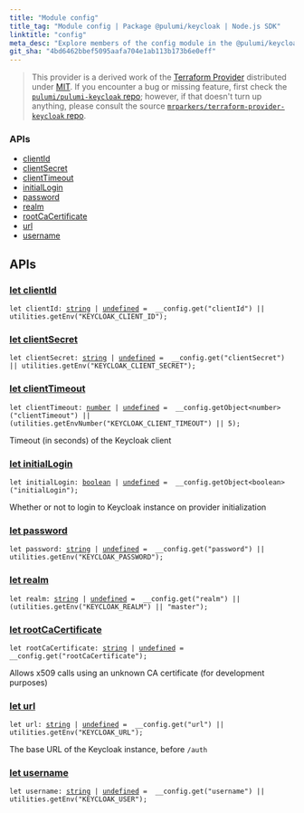 ```yaml
---
title: "Module config"
title_tag: "Module config | Package @pulumi/keycloak | Node.js SDK"
linktitle: "config"
meta_desc: "Explore members of the config module in the @pulumi/keycloak package."
git_sha: "4bd6462bbef5095aafa704e1ab113b173b6e0eff"
---
```


<!-- WARNING: this page was generated by a tool. Do not edit it by hand. -->
<!-- To change it, please see https://github.com/pulumi/docs/tree/master/tools/tscdocgen. -->


> This provider is a derived work of the [Terraform Provider](https://github.com/mrparkers/terraform-provider-keycloak)
> distributed under [MIT](https://mit-license.org/). If you encounter a bug or missing feature,
> first check the [`pulumi/pulumi-keycloak` repo](https://github.com/pulumi/pulumi-keycloak/issues); however, if that doesn't turn up anything,
> please consult the source [`mrparkers/terraform-provider-keycloak` repo](https://github.com/mrparkers/terraform-provider-keycloak/issues).







<h3>APIs</h3>
<ul class="api">
    <li><a href="#clientId"><span class="symbol api"></span>clientId</a></li>
    <li><a href="#clientSecret"><span class="symbol api"></span>clientSecret</a></li>
    <li><a href="#clientTimeout"><span class="symbol api"></span>clientTimeout</a></li>
    <li><a href="#initialLogin"><span class="symbol api"></span>initialLogin</a></li>
    <li><a href="#password"><span class="symbol api"></span>password</a></li>
    <li><a href="#realm"><span class="symbol api"></span>realm</a></li>
    <li><a href="#rootCaCertificate"><span class="symbol api"></span>rootCaCertificate</a></li>
    <li><a href="#url"><span class="symbol api"></span>url</a></li>
    <li><a href="#username"><span class="symbol api"></span>username</a></li>
</ul>




<h2 id="apis">APIs</h2>
<h3 class="pdoc-module-header" id="clientId" data-link-title="clientId">
    <a href="https://github.com/pulumi/pulumi-keycloak/blob/{{< param git_sha >}}/sdk/nodejs/config/vars.ts#L9">
        let <strong>clientId</strong>
    </a>
</h3>

<pre class="highlight"><code><span class='kd'>let</span> clientId: <span class='kd'><a href='https://developer.mozilla.org/en-US/docs/Web/JavaScript/Reference/Global_Objects/String'>string</a></span> | <span class='kd'><a href='https://developer.mozilla.org/en-US/docs/Web/JavaScript/Reference/Global_Objects/undefined'>undefined</a></span> = <span class='s2'> __config.get(&#34;clientId&#34;) || utilities.getEnv(&#34;KEYCLOAK_CLIENT_ID&#34;)</span>;</code></pre>
<h3 class="pdoc-module-header" id="clientSecret" data-link-title="clientSecret">
    <a href="https://github.com/pulumi/pulumi-keycloak/blob/{{< param git_sha >}}/sdk/nodejs/config/vars.ts#L10">
        let <strong>clientSecret</strong>
    </a>
</h3>

<pre class="highlight"><code><span class='kd'>let</span> clientSecret: <span class='kd'><a href='https://developer.mozilla.org/en-US/docs/Web/JavaScript/Reference/Global_Objects/String'>string</a></span> | <span class='kd'><a href='https://developer.mozilla.org/en-US/docs/Web/JavaScript/Reference/Global_Objects/undefined'>undefined</a></span> = <span class='s2'> __config.get(&#34;clientSecret&#34;) || utilities.getEnv(&#34;KEYCLOAK_CLIENT_SECRET&#34;)</span>;</code></pre>
<h3 class="pdoc-module-header" id="clientTimeout" data-link-title="clientTimeout">
    <a href="https://github.com/pulumi/pulumi-keycloak/blob/{{< param git_sha >}}/sdk/nodejs/config/vars.ts#L14">
        let <strong>clientTimeout</strong>
    </a>
</h3>

<pre class="highlight"><code><span class='kd'>let</span> clientTimeout: <span class='kd'><a href='https://developer.mozilla.org/en-US/docs/Web/JavaScript/Reference/Global_Objects/Number'>number</a></span> | <span class='kd'><a href='https://developer.mozilla.org/en-US/docs/Web/JavaScript/Reference/Global_Objects/undefined'>undefined</a></span> = <span class='s2'> __config.getObject&lt;number&gt;(&#34;clientTimeout&#34;) || (utilities.getEnvNumber(&#34;KEYCLOAK_CLIENT_TIMEOUT&#34;) || 5)</span>;</code></pre>

Timeout (in seconds) of the Keycloak client

<h3 class="pdoc-module-header" id="initialLogin" data-link-title="initialLogin">
    <a href="https://github.com/pulumi/pulumi-keycloak/blob/{{< param git_sha >}}/sdk/nodejs/config/vars.ts#L18">
        let <strong>initialLogin</strong>
    </a>
</h3>

<pre class="highlight"><code><span class='kd'>let</span> initialLogin: <span class='kd'><a href='https://developer.mozilla.org/en-US/docs/Web/JavaScript/Reference/Global_Objects/Boolean'>boolean</a></span> | <span class='kd'><a href='https://developer.mozilla.org/en-US/docs/Web/JavaScript/Reference/Global_Objects/undefined'>undefined</a></span> = <span class='s2'> __config.getObject&lt;boolean&gt;(&#34;initialLogin&#34;)</span>;</code></pre>

Whether or not to login to Keycloak instance on provider initialization

<h3 class="pdoc-module-header" id="password" data-link-title="password">
    <a href="https://github.com/pulumi/pulumi-keycloak/blob/{{< param git_sha >}}/sdk/nodejs/config/vars.ts#L19">
        let <strong>password</strong>
    </a>
</h3>

<pre class="highlight"><code><span class='kd'>let</span> password: <span class='kd'><a href='https://developer.mozilla.org/en-US/docs/Web/JavaScript/Reference/Global_Objects/String'>string</a></span> | <span class='kd'><a href='https://developer.mozilla.org/en-US/docs/Web/JavaScript/Reference/Global_Objects/undefined'>undefined</a></span> = <span class='s2'> __config.get(&#34;password&#34;) || utilities.getEnv(&#34;KEYCLOAK_PASSWORD&#34;)</span>;</code></pre>
<h3 class="pdoc-module-header" id="realm" data-link-title="realm">
    <a href="https://github.com/pulumi/pulumi-keycloak/blob/{{< param git_sha >}}/sdk/nodejs/config/vars.ts#L20">
        let <strong>realm</strong>
    </a>
</h3>

<pre class="highlight"><code><span class='kd'>let</span> realm: <span class='kd'><a href='https://developer.mozilla.org/en-US/docs/Web/JavaScript/Reference/Global_Objects/String'>string</a></span> | <span class='kd'><a href='https://developer.mozilla.org/en-US/docs/Web/JavaScript/Reference/Global_Objects/undefined'>undefined</a></span> = <span class='s2'> __config.get(&#34;realm&#34;) || (utilities.getEnv(&#34;KEYCLOAK_REALM&#34;) || &#34;master&#34;)</span>;</code></pre>
<h3 class="pdoc-module-header" id="rootCaCertificate" data-link-title="rootCaCertificate">
    <a href="https://github.com/pulumi/pulumi-keycloak/blob/{{< param git_sha >}}/sdk/nodejs/config/vars.ts#L24">
        let <strong>rootCaCertificate</strong>
    </a>
</h3>

<pre class="highlight"><code><span class='kd'>let</span> rootCaCertificate: <span class='kd'><a href='https://developer.mozilla.org/en-US/docs/Web/JavaScript/Reference/Global_Objects/String'>string</a></span> | <span class='kd'><a href='https://developer.mozilla.org/en-US/docs/Web/JavaScript/Reference/Global_Objects/undefined'>undefined</a></span> = <span class='s2'> __config.get(&#34;rootCaCertificate&#34;)</span>;</code></pre>

Allows x509 calls using an unknown CA certificate (for development purposes)

<h3 class="pdoc-module-header" id="url" data-link-title="url">
    <a href="https://github.com/pulumi/pulumi-keycloak/blob/{{< param git_sha >}}/sdk/nodejs/config/vars.ts#L28">
        let <strong>url</strong>
    </a>
</h3>

<pre class="highlight"><code><span class='kd'>let</span> url: <span class='kd'><a href='https://developer.mozilla.org/en-US/docs/Web/JavaScript/Reference/Global_Objects/String'>string</a></span> | <span class='kd'><a href='https://developer.mozilla.org/en-US/docs/Web/JavaScript/Reference/Global_Objects/undefined'>undefined</a></span> = <span class='s2'> __config.get(&#34;url&#34;) || utilities.getEnv(&#34;KEYCLOAK_URL&#34;)</span>;</code></pre>

The base URL of the Keycloak instance, before `/auth`

<h3 class="pdoc-module-header" id="username" data-link-title="username">
    <a href="https://github.com/pulumi/pulumi-keycloak/blob/{{< param git_sha >}}/sdk/nodejs/config/vars.ts#L29">
        let <strong>username</strong>
    </a>
</h3>

<pre class="highlight"><code><span class='kd'>let</span> username: <span class='kd'><a href='https://developer.mozilla.org/en-US/docs/Web/JavaScript/Reference/Global_Objects/String'>string</a></span> | <span class='kd'><a href='https://developer.mozilla.org/en-US/docs/Web/JavaScript/Reference/Global_Objects/undefined'>undefined</a></span> = <span class='s2'> __config.get(&#34;username&#34;) || utilities.getEnv(&#34;KEYCLOAK_USER&#34;)</span>;</code></pre>
